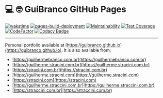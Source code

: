 # :computer: :nerd_face: GuiBranco GitHub Pages

[![wakatime](https://wakatime.com/badge/github/guibranco/guibranco.github.io.svg)](https://wakatime.com/badge/github/guibranco/guibranco.github.io)
[![pages-build-deployment](https://github.com/guibranco/guibranco.github.io/actions/workflows/pages/pages-build-deployment/badge.svg)](https://github.com/guibranco/guibranco.github.io/actions/workflows/pages/pages-build-deployment)
[![Maintainability](https://api.codeclimate.com/v1/badges/1c8cefe0518dd7694b96/maintainability)](https://codeclimate.com/github/guibranco/guibranco.github.io/maintainability)
[![Test Coverage](https://api.codeclimate.com/v1/badges/1c8cefe0518dd7694b96/test_coverage)](https://codeclimate.com/github/guibranco/guibranco.github.io/test_coverage)
[![CodeFactor](https://www.codefactor.io/repository/github/guibranco/guibranco.github.io/badge)](https://www.codefactor.io/repository/github/guibranco/guibranco.github.io)
[![Codacy Badge](https://app.codacy.com/project/badge/Grade/6629eed3cfdf4e7e809dc849ffa169d0)](https://app.codacy.com/gh/guibranco/guibranco.github.io/dashboard?utm_source=gh&utm_medium=referral&utm_content=&utm_campaign=Badge_grade)

---

Personal portfolio available at [https://guibranco.github.io](https://guibranco.github.io).
It is also available from:

- [https://guilhermebranco.com.br](https://guilhermebranco.com.br)
- [https://guilherme.stracini.com.br](https://guilherme.stracini.com.br)
- [https://stracini.com.br](https://stracini.com.br)
- [https://guilherme.stracini.com](https://guilherme.stracini.com)
- [https://stracini.com](https://stracini.com)
- [https://guilherme.straccini.com.br](https://guilherme.straccini.com.br)
- [https://straccini.com.br](https://straccini.com.br)
